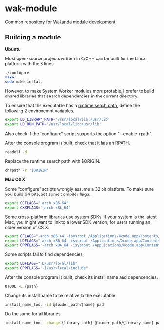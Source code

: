 wak-module
==========

Common repository for [Wakanda](http://www.wakanda.org) module development.

Building a module
-----------------

**Ubuntu**

Most open-source projects written in C/C++ can be built for the Linux platform with the 3 lines

```sh
./configure
make
sudo make install
```

However, to make System Worker modules more protable, I prefer to build shared libraries that search dependencies in the current directory.

To ensure that the executable has a [runtime seach path](http://en.wikipedia.org/wiki/Rpath), define the following 2 environemnt variables. 

```sh
export LD_LIBRARY_PATH='/usr/local/lib:/usr/lib'
export LD_RUN_PATH='/usr/local/lib:/usr/lib'
```
Also check if the "configure" script supports the option "--enable-rpath".

After the console program is built, check that it has an RPATH.

```sh
readelf -d
```

Replace the runtime search path with $ORIGIN.

```sh
chrpath -r '$ORIGIN' 
```

**Mac OS X**

Some "configure" scripts wrongly assume a 32 bit platform. To make sure you build 64 bits, set some compiler flags.

```sh
export CCFLAGS="-arch x86_64"
export CXXFLAGS="-arch x86_64"
```

Some cross-platform libraries use system SDKs. If your system is the latest Mac, you might want to link to a lower SDK version, for users running an older version of OS X.

```sh
export CFLAGS="-arch x86_64 -isysroot /Applications/Xcode.app/Contents/Developer/Platforms/MacOSX.platform/Developer/SDKs/MacOSX10.8.sdk -mmacosx-version-min=10.8"
export LDFLAGS="-arch x86_64 -isysroot /Applications/Xcode.app/Contents/Developer/Platforms/MacOSX.platform/Developer/SDKs/MacOSX10.8.sdk -mmacosx-version-min=10.8"
export CPPFLAGS="-arch x86_64 -isysroot /Applications/Xcode.app/Contents/Developer/Platforms/MacOSX.platform/Developer/SDKs/MacOSX10.8.sdk -mmacosx-version-min=10.8"
```
Some scripts fail to find dependencies.

```sh
export LDFLAGS="-L/usr/local/lib"
export CPPFLAGS="-I/usr/local/include"
```
After the console program is built, check its install name and dependencies.
```sh
OTOOL -L {path}
```
Change its install name to be relative to the executable. 

```sh
install_name_tool -id @loader_path/{name} path
```

Do the same for all libraries.

```sh
install_name_tool -change {library_path} @loader_path/{library_name} path
```
